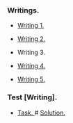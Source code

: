 ### Writings.
+ <a href = "https://github.com/fadyat/ITMO-PUBLIC/blob/master/English/II%20semester/Homeworks/6D.pdf"> Writing 1. </a>

+ <a href = "https://github.com/fadyat/ITMO-PUBLIC/blob/master/English/II%20semester/Homeworks/7D.pdf"> Writing 2. </a>

+ <!--<a href = "https://github.com/fadyat/ITMO-PUBLIC/blob/master/English/II%20semester/Homeworks/8D.pdf"> --> Writing 3. <!--</a> -->

+ <a href = "https://github.com/fadyat/ITMO-PUBLIC/blob/master/English/II%20semester/Homeworks/9D.pdf"> Writing 4. </a>

+ <a href = "https://github.com/fadyat/ITMO-PUBLIC/blob/master/English/II%20semester/Homeworks/10D.pdf"> Writing 5. </a>



### Test \[Writing].
+ <a href = "https://github.com/fadyat/ITMO-PUBLIC/blob/master/English/II%20semester/Test/writingTask.png"> Task. </a> #
<a href = "https://github.com/fadyat/ITMO-PUBLIC/blob/master/English/II%20semester/Test/writing.pdf"> Solution. </a>


